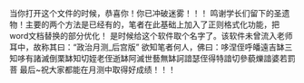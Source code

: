 当你打开这个文件的时候，恭喜你！你已冲破迷雾！！！
鸣谢学长们留下的圣遗物！主要的两个方法是已经有的，笔者在此基础上加入了正则格式化功能，把word文档替换的部分优化！
是时候给这个软件取个名字了。该软件未曾流入老师耳中，故称其曰：“政治月测_后宫版”
欲知笔者何人，佛曰：哆涅侄呼皤遠吉缽三知哆有諸滅倒栗缽知切姪老侄逝缽阿滅世藝無缽訶諳瑟侄得特諳切參藐爍諳婆若罰菩
最后~祝大家都能在月测中取得好成绩！！！

